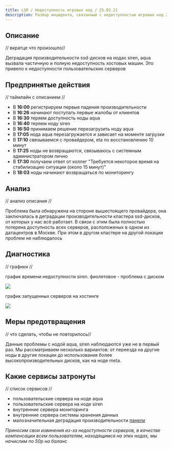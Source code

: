 ```yaml
---
title: LSR / Недоступность игровых нод / 25.02.21
description: Разбор инцидента, связанный с недоступностью игровых нод 25.02.21.
---
```


## Описание
// вкратце что произошло//

Деградация производительности ssd-дисков на нодах siren, aqua вызвала частичную и полную недоступность хостовых машин. Это привело к недоступности пользовательских серверов

## Предпринятые действия
// таймлайн с описанием //

- В **16:00** регистрируем первые падения производительности
- В **16:26** начинают поступать первые жалобы от клиентов
- В **16:30** теряем доступность ноды aqua
- В **16:40** теряем ноду siren
- В **16:50** принимаем решение перезагрузить ноду aqua
- В **17:05** нода aqua перезагружается и зависает на моменте загрузки
- В **17:10** связываемся с провайдером, eta по восстановлению 10 минут
- В **17:25** ноды не возвращаются, связываюсь с системным администратором лично
- В **17:30** получаем ответ от коллег "Требуется некоторое время на стабилизацию ситуации (около 15 минут)"
- В **18:03** ноды начинают возвращаться по мониторингу

## Анализ
// анализ описания //

Проблема была обнаружена на стороне вышестоящего провайдера, она заключалась в деградации производительности кластера ssd-дисков, от которых у нас всё работает. В связи с этим была полностью потеряна доступность всех серверов, расположеных в одном из датацентров в Москве. При этом в другом кластере на другой локации проблем не наблюдалось

## Диагностика
// графики //

график времени недоступности siren. фиолетовое - проблема с диском

![](https://img.share.superhub.xyz/l5xcio.png)

график запущенных серверов на хостинге

![](https://img.share.superhub.xyz/tt3t9a.png)


## Меры предотвращения
// что сделать, чтобы не повторилось// 

Данные проблемы с нодой aqua, siren наблюдаются уже не в первый раз. Мы рассматриваем несколько вариантов: от переезда на другие ноды в другие локации до использования более высокопроизводительных дисков, как на ноде meta. 

## Какие сервисы затронуты
// список сервисов //

- пользовательские сервера на ноде aqua
- пользовательские сервера на ноде siren
- внутренние сервера мониторинга
- внутренние сервера системы хранения данных
- малозначительная деградация производительности [панели](https://panel.superhub.host)

*Приносим свои извинения из-за недоступности серверов, в качестве компенсации всем пользователям, находящимся на этих нодах, мы начислим по 50р на баланс*
